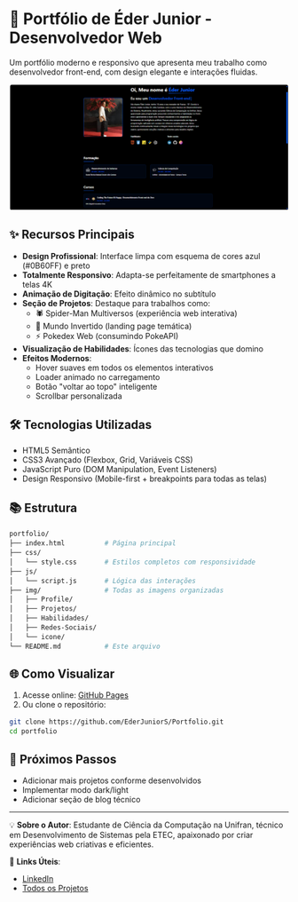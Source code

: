 # 🚀 Portfólio de Éder Junior - Desenvolvedor Web

Um portfólio moderno e responsivo que apresenta meu trabalho como desenvolvedor front-end, com design elegante e interações fluidas.

![Preview do Portfólio](img/Portfolio-Pronto/Portfolio-Pronto.png)

## ✨ Recursos Principais

- **Design Profissional**: Interface limpa com esquema de cores azul (#0B60FF) e preto
- **Totalmente Responsivo**: Adapta-se perfeitamente de smartphones a telas 4K
- **Animação de Digitação**: Efeito dinâmico no subtítulo
- **Seção de Projetos**: Destaque para trabalhos como:
  - 🕷️ Spider-Man Multiversos (experiência web interativa)
  - 🌌 Mundo Invertido (landing page temática)
  - ⚡ Pokedex Web (consumindo PokeAPI)
- **Visualização de Habilidades**: Ícones das tecnologias que domino
- **Efeitos Modernos**:
  - Hover suaves em todos os elementos interativos
  - Loader animado no carregamento
  - Botão "voltar ao topo" inteligente
  - Scrollbar personalizada

## 🛠️ Tecnologias Utilizadas

- HTML5 Semântico
- CSS3 Avançado (Flexbox, Grid, Variáveis CSS)
- JavaScript Puro (DOM Manipulation, Event Listeners)
- Design Responsivo (Mobile-first + breakpoints para todas as telas)

## 📚 Estrutura

```bash
portfolio/
├── index.html          # Página principal
├── css/
│   └── style.css       # Estilos completos com responsividade
├── js/
│   └── script.js       # Lógica das interações
├── img/                # Todas as imagens organizadas
│   ├── Profile/
│   ├── Projetos/
│   ├── Habilidades/
│   ├── Redes-Sociais/
│   └── icone/
└── README.md           # Este arquivo
```

## 🌐 Como Visualizar

1. Acesse online: [GitHub Pages](https://ederjuniors.github.io/portfolio)
2. Ou clone o repositório:
```bash
git clone https://github.com/EderJuniorS/Portfolio.git
cd portfolio
```

## 📌 Próximos Passos

- Adicionar mais projetos conforme desenvolvidos
- Implementar modo dark/light
- Adicionar seção de blog técnico

---

💡 **Sobre o Autor**: Estudante de Ciência da Computação na Unifran, técnico em Desenvolvimento de Sistemas pela ETEC, apaixonado por criar experiências web criativas e eficientes.

🔗 **Links Úteis**:
- [LinkedIn](https://www.linkedin.com/in/ederjuniormatossilva)
- [Todos os Projetos](https://github.com/EderJuniorS?tab=repositories)
